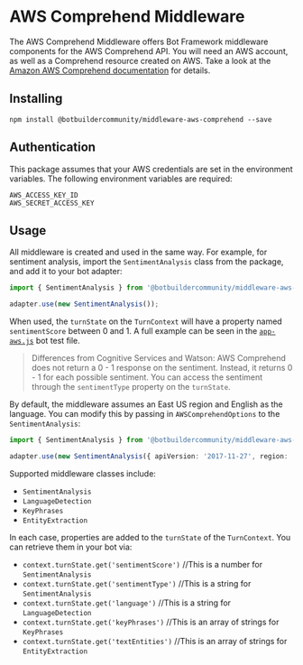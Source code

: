 # AWS Comprehend Middleware

The AWS Comprehend Middleware offers Bot Framework middleware components for the AWS Comprehend API. You will need an AWS  account, as well as a Comprehend resource created on AWS. Take a look at the [Amazon AWS Comprehend documentation](https://aws.amazon.com/comprehend/?nc2=h_m1) for details.

## Installing

    npm install @botbuildercommunity/middleware-aws-comprehend --save

## Authentication

This package assumes that your AWS credentials are set in the environment variables. The following environment variables are required:

    AWS_ACCESS_KEY_ID
    AWS_SECRET_ACCESS_KEY

## Usage

All middleware is created and used in the same way. For example, for sentiment analysis, import the `SentimentAnalysis` class from the package, and add it to your bot adapter:

```typescript
import { SentimentAnalysis } from '@botbuildercommunity/middleware-aws-comprehend';

adapter.use(new SentimentAnalysis());
```

When used, the `turnState` on the `TurnContext` will have a property named `sentimentScore` between 0 and 1. A full example can be seen in the [`app-aws.js`](example/app-aws.js) bot test file.

> Differences from Cognitive Services and Watson: AWS Comprehend does not return a 0 - 1 response on the sentiment. Instead, it returns 0 - 1 for each possible sentiment. You can access the sentiment through the `sentimentType` property on the `turnState`.

By default, the middleware assumes an East US region and English as the language. You can modify this by passing in `AWSComprehendOptions` to the `SentimentAnalysis`:

```typescript
import { SentimentAnalysis } from '@botbuildercommunity/middleware-aws-comprehend';

adapter.use(new SentimentAnalysis({ apiVersion: '2017-11-27', region: 'us-east-1', lang: 'en' }));
```



Supported middleware classes include:

* `SentimentAnalysis`
* `LanguageDetection`
* `KeyPhrases`
* `EntityExtraction`

In each case, properties are added to the `turnState` of the `TurnContext`. You can retrieve them in your bot via:

* `context.turnState.get('sentimentScore')` //This is a number for `SentimentAnalysis`
* `context.turnState.get('sentimentType')` //This is a string for `SentimentAnalysis`
* `context.turnState.get('language')` //This is a string for `LanguageDetection`
* `context.turnState.get('keyPhrases')` //This is an array of strings for `KeyPhrases`
* `context.turnState.get('textEntities')` //This is an array of strings for `EntityExtraction`

